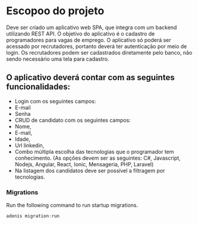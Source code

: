 # Escopoo do projeto

Deve ser criado um aplicativo web SPA, que integra com um backend utilizando REST API.
O objetivo do aplicativo é o cadastro de programadores para vagas de emprego.
O aplicativo só poderá ser acessado por recrutadores, portanto deverá ter autenticação por meio de login. Os recrutadores podem ser cadastrados diretamente pelo banco, não sendo necessário uma tela para cadastro.


## O aplicativo deverá contar com as seguintes funcionalidades:

- Login com os seguintes campos:
- E-mail
- Senha
- CRUD de candidato com os seguintes campos:
- Nome,
- E-mail,
- Idade,
- Url linkedin,
- Combo múltipla escolha das tecnologias que o programador tem
conhecimento. (As opções devem ser as seguintes: C#, Javascript,
Nodejs, Angular, React, Ionic, Mensageria, PHP, Laravel)
- Na listagem dos candidatos deve ser possível a filtragem por tecnologias.


### Migrations

Run the following command to run startup migrations.

```js
adonis migration:run
```
